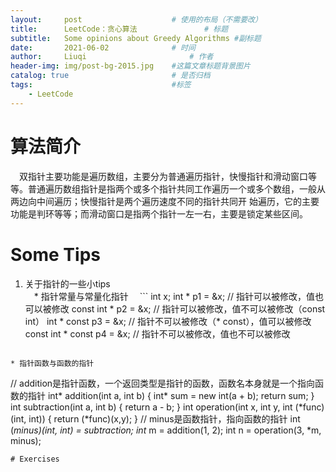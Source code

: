 ```yaml
---
layout:     post   				    # 使用的布局（不需要改）
title:      LeetCode：贪心算法 				# 标题 
subtitle:   Some opinions about Greedy Algorithms #副标题
date:       2021-06-02 				# 时间
author:     Liuqi 						# 作者
header-img: img/post-bg-2015.jpg 	#这篇文章标题背景图片 
catalog: true 						# 是否归档
tags:								#标签
    - LeetCode
---
```


# 算法简介
　双指针主要功能是遍历数组，主要分为普通遍历指针，快慢指针和滑动窗口等等。普通遍历数组指针是指两个或多个指针共同工作遍历一个或多个数组，一般从两边向中间遍历；快慢指针是两个遍历速度不同的指针共同开
始遍历，它的主要功能是判环等等；而滑动窗口是指两个指针一左一右，主要是锁定某些区间。
# Some Tips
1. 关于指针的一些小tips\
　* 指针常量与常量化指针
　```
   int x;
   int * p1 = &x; // 指针可以被修改，值也可以被修改
   const int * p2 = &x; // 指针可以被修改，值不可以被修改（const int）
   int * const p3 = &x; // 指针不可以被修改（* const），值可以被修改
   const int * const p4 = &x; // 指针不可以被修改，值也不可以被修改
  ```
  
  * 指针函数与函数的指针
  ```
   // addition是指针函数，一个返回类型是指针的函数，函数名本身就是一个指向函数的指针
   int* addition(int a, int b) {
   int* sum = new int(a + b);
   return sum;
   }
   int subtraction(int a, int b) {
   return a - b;
   }
   int operation(int x, int y, int (*func)(int, int)) {
   return (*func)(x,y);
   }
   // minus是函数指针，指向函数的指针
   int (*minus)(int, int) = subtraction;
   int* m = addition(1, 2);
   int n = operation(3, *m, minus);
  ```
# Exercises
